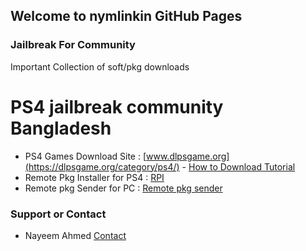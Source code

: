 ## Welcome to nymlinkin GitHub Pages


### Jailbreak For Community

Important Collection of soft/pkg downloads




# PS4 jailbreak community Bangladesh


- PS4 Games Download Site : [www.dlpsgame.org](https://dlpsgame.org/category/ps4/) - [How to Download Tutorial](https://youtu.be/0ZUXd5vu7ps?list=LL)
- Remote Pkg Installer for PS4 : [RPI](https://mega.nz/file/2dN1XajB#Z5fXyFoKOXFI_ujgGoCZfFFy5nyn7OWo6vF6h_HmWhQ)
- Remote pkg Sender for PC : [Remote pkg sender](https://github.com/iref-use/ps4-remote-pkg-sender/releases)











### Support or Contact

- Nayeem Ahmed
[Contact](https://www.facebook.com/nymlinkin/)

